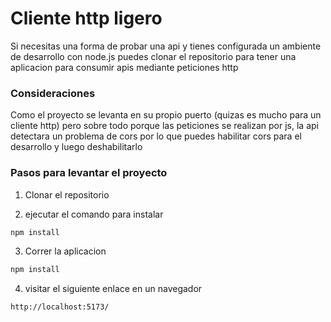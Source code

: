 # Cliente http ligero

Si necesitas una forma de probar una api y tienes configurada un ambiente de desarrollo con node.js 
puedes clonar el repositorio  para tener una aplicacion para consumir apis mediante peticiones http

### Consideraciones

Como el proyecto se levanta en su propio puerto (quizas es mucho para un cliente http) pero sobre todo 
porque las peticiones se realizan por js, la api detectara un problema de cors por lo que puedes habilitar 
cors para el desarrollo y luego deshabilitarlo

### Pasos para levantar el proyecto

1. Clonar el repositorio

2. ejecutar el comando para instalar

```bash
npm install
```

3. Correr la aplicacion 

```bash
npm install
```

4. visitar el siguiente enlace en un navegador

```bash
http://localhost:5173/
```
